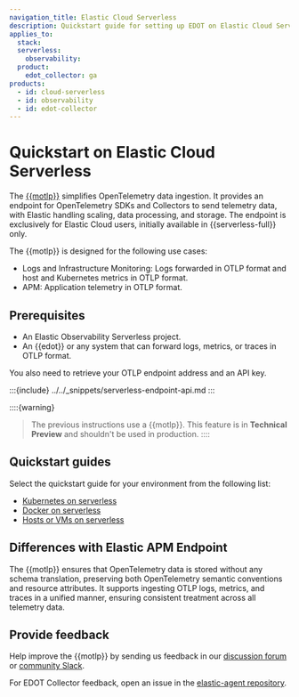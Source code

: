 ```yaml
---
navigation_title: Elastic Cloud Serverless
description: Quickstart guide for setting up EDOT on Elastic Cloud Serverless.
applies_to:
  stack:
  serverless:
    observability:
  product:
    edot_collector: ga
products:
  - id: cloud-serverless
  - id: observability
  - id: edot-collector
---
```


# Quickstart on Elastic Cloud Serverless

The [{{motlp}}](/reference/motlp.md) simplifies OpenTelemetry data ingestion. It provides an endpoint for OpenTelemetry SDKs and Collectors to send telemetry data, with Elastic handling scaling, data processing, and storage. The endpoint is exclusively for Elastic Cloud users, initially available in {{serverless-full}} only.

The {{motlp}} is designed for the following use cases:

* Logs and Infrastructure Monitoring: Logs forwarded in OTLP format and host and Kubernetes metrics in OTLP format.
* APM: Application telemetry in OTLP format.

## Prerequisites

* An Elastic Observability Serverless project.
* An {{edot}} or any system that can forward logs, metrics, or traces in OTLP format.

You also need to retrieve your OTLP endpoint address and an API key.

:::{include} ../../_snippets/serverless-endpoint-api.md
:::

::::{warning}
> The previous instructions use a {{motlp}}. This feature is in **Technical Preview** and shouldn't be used in production.
::::

## Quickstart guides

Select the quickstart guide for your environment from the following list:

- [Kubernetes on serverless](k8s.md)
- [Docker on serverless](docker.md)
- [Hosts or VMs on serverless](hosts_vms.md)

## Differences with Elastic APM Endpoint

The {{motlp}} ensures that OpenTelemetry data is stored without any schema translation, preserving both OpenTelemetry semantic conventions and resource attributes. It supports ingesting OTLP logs, metrics, and traces in a unified manner, ensuring consistent treatment across all telemetry data.

## Provide feedback

Help improve the {{motlp}} by sending us feedback in our [discussion forum](https://discuss.elastic.co/c/apm) or [community Slack](https://elasticstack.slack.com/signup).

For EDOT Collector feedback, open an issue in the [elastic-agent repository](https://github.com/elastic/elastic-agent/issues).
